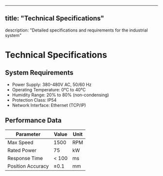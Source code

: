 
---

## title: "Technical Specifications"
description: "Detailed specifications and requirements for the industrial system"

# Technical Specifications

## System Requirements

* Power Supply: 380-480V AC, 50/60 Hz
* Operating Temperature: 0°C to 40°C
* Humidity Range: 20% to 80% (non-condensing)
* Protection Class: IP54
* Network Interface: Ethernet (TCP/IP)

## Performance Data

| Parameter | Value | Unit |
|----|----|----|
| Max Speed | 1500 | RPM |
| Rated Power | 75 | kW |
| Response Time | < 100 | ms |
| Position Accuracy | ±0.1 | mm |


